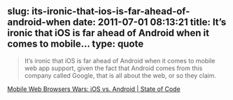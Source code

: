 slug: its-ironic-that-ios-is-far-ahead-of-android-when
date: 2011-07-01 08:13:21
title: It’s ironic that iOS is far ahead of Android when it comes to mobile...
type: quote
---

> It’s ironic that iOS is far ahead of Android when it comes to mobile web app support, given the fact that Android comes from this company called Google, that is all about the web, or so they claim.

[Mobile Web Browsers Wars: iOS vs. Android | State of Code](http://www.stateofcode.com/2011/06/mobile-web-browsers-wars-ios-vs-android/)
